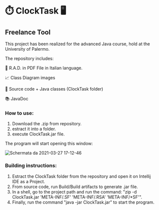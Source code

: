 #   ⏱️ ClockTask 🖥️
## Freelance Tool

This project has been realized for the advanced Java course, hold at the University of Palermo.

The repository includes:

📄 R.A.D. in PDF File in Italian language.

📈 Class Diagram images

🔨 Source code + Java classes (ClockTask folder)

📚 JavaDoc

### How to use:

1) Download the .zip from repository.
2) estract it into a folder.
3) execute ClockTask.jar file.

The program will start opening this window:

![Schermata da 2021-03-27 17-12-46](https://user-images.githubusercontent.com/53179989/112726886-f14c4e00-8f1f-11eb-87c8-3135a395e8bb.png)

### Building instructions:

1) Estract the ClockTask folder from the repository and open it on Intellij IDE as a Project.
2) From source code, run Build/Build artifacts to generate .jar file.
3) In a shell, go to the project path and run the command: "zip -d ClockTask.jar  'META-INF/.SF' 'META-INF/.RSA' 'META-INF/*SF'".
4) Finally, run the command "java -jar ClockTask.jar" to start the program.
